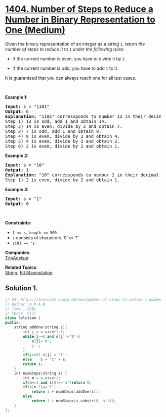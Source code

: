 # [1404. Number of Steps to Reduce a Number in Binary Representation to One (Medium)](https://leetcode.com/problems/number-of-steps-to-reduce-a-number-in-binary-representation-to-one/)

<p>Given the binary representation of an integer as a string <code>s</code>, return <em>the number of steps to reduce it to </em><code>1</code><em> under the following rules</em>:</p>

<ul>
	<li>
	<p>If the current number is even, you have to divide it by <code>2</code>.</p>
	</li>
	<li>
	<p>If the current number is odd, you have to add <code>1</code> to it.</p>
	</li>
</ul>

<p>It is guaranteed that you can always reach one for all test cases.</p>

<p>&nbsp;</p>
<p><strong>Example 1:</strong></p>

<pre><strong>Input:</strong> s = "1101"
<strong>Output:</strong> 6
<strong>Explanation:</strong> "1101" corressponds to number 13 in their decimal representation.
Step 1) 13 is odd, add 1 and obtain 14.&nbsp;
Step 2) 14 is even, divide by 2 and obtain 7.
Step 3) 7 is odd, add 1 and obtain 8.
Step 4) 8 is even, divide by 2 and obtain 4.&nbsp; 
Step 5) 4 is even, divide by 2 and obtain 2.&nbsp;
Step 6) 2 is even, divide by 2 and obtain 1.&nbsp; 
</pre>

<p><strong>Example 2:</strong></p>

<pre><strong>Input:</strong> s = "10"
<strong>Output:</strong> 1
<strong>Explanation:</strong> "10" corressponds to number 2 in their decimal representation.
Step 1) 2 is even, divide by 2 and obtain 1.&nbsp; 
</pre>

<p><strong>Example 3:</strong></p>

<pre><strong>Input:</strong> s = "1"
<strong>Output:</strong> 0
</pre>

<p>&nbsp;</p>
<p><strong>Constraints:</strong></p>

<ul>
	<li><code>1 &lt;= s.length&nbsp;&lt;= 500</code></li>
	<li><code>s</code> consists of characters '0' or '1'</li>
	<li><code>s[0] == '1'</code></li>
</ul>


**Companies**:  
[TripAdvisor](https://leetcode.com/company/tripadvisor)

**Related Topics**:  
[String](https://leetcode.com/tag/string/), [Bit Manipulation](https://leetcode.com/tag/bit-manipulation/)

## Solution 1.

```cpp
// OJ: https://leetcode.com/problems/number-of-steps-to-reduce-a-number-in-binary-representation-to-one/
// Author: A M A N
// Time : O(N)
// Space: O(1)
class Solution {
public:
    string addOne(string s){
        int j = s.size()-1;
        while(j>=0 and s[j]!='0'){ 
            s[j]='0';
            j--;
        }
        if(j>=0) s[j] = '1';
        else    s = "1" + s;
        return s;
    }
    int numSteps(string s) {
        int n = s.size();
        if(n==1 and s[0]=='1')return 0;        
        if(s[n-1]=='1')
            return 1 + numSteps(addOne(s));
        else
            return 1 + numSteps(s.substr(0, n-1));
    }
};
```